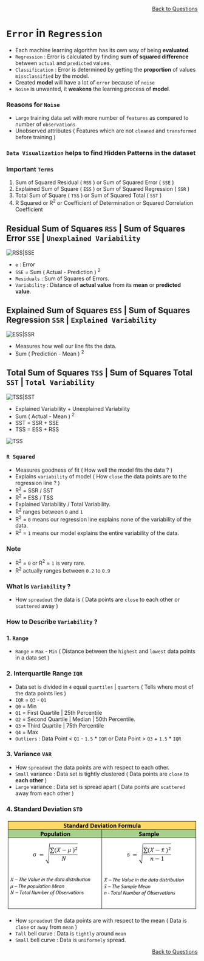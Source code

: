 <p align='right'><a align="right" href="https://github.com/KIRANKUMAR7296/Library/blob/main/Interview.md">Back to Questions</a></p>

# `Error` in `Regression`

- Each machine learning algorithm has its own way of being **evaluated**.
- `Regression` : Error is calculated by finding **sum of squared difference** between `actual` and `predicted` values.
- `Classification` : Error is determined by getting the **proportion** of values `missclassified` by the model.
- Created **model** will have a lot of `error` because of `noise`
- `Noise` is unwanted, it **weakens** the learning process of **model**.

### Reasons for `Noise`
- `Large` training data set with more number of `features` as compared to number of `observations` 
- Unobserved attributes ( Features which are not `cleaned` and `transformed` before training ) 

### `Data Visualization` helps to find Hidden Patterns in the dataset

### Important `Terms`

1. Sum of Squared Residual ( `RSS` ) or Sum of Squared Error ( `SSE` )
2. Explained Sum of Square ( `ESS` ) or Sum of Squared Regression ( `SSR` )
3. Total Sum of Square ( `TSS` ) or Sum of Squared Total ( `SST` )
4. R Squared or R<sup>2</sup> or Coefficient of Determination or Squared Correlation Coefficient 

## Residual Sum of Squares `RSS` | Sum of Squares Error `SSE` | `Unexplained Variability`

![RSS|SSE](Image/SSE_RSS.jpg)

- `e` : Error
- `SSE` = Sum ( Actual - Prediction ) <sup>2</sup>
- `Residuals` : Sum of Squares of Errors.
- `Variability` : Distance of **actual value** from its **mean** or **predicted value**.

## Explained Sum of Squares `ESS` | Sum of Squares Regression `SSR` | `Explained Variability`

![ESS|SSR](Image/SSR_ESS.jpg)

- Measures how well our line fits the data.
- Sum ( Prediction - Mean ) <sup>2</sup>

## Total Sum of Squares `TSS` | Sum of Squares Total `SST` | `Total Variability`

![TSS|SST](Image/SST_TSS.jpg)

- Explained Variability + Unexplained Variability
- Sum ( Actual - Mean ) <sup>2</sup>
- SST = SSR + SSE
- TSS = ESS + RSS

![TSS](Image/All.jpg)

### `R Squared`

- Measures goodness of fit ( How well the model fits the data ? )
- Explains `variability` of model ( How `close` the data points are to the regression line ? )
- R<sup>2</sup> = SSR / SST
- R<sup>2</sup> = ESS / TSS
- Explained Variability / Total Variability.
- R<sup>2</sup> ranges between `0` and `1`
- R<sup>2</sup> = `0` means our regression line explains none of the variability of the data.
- R<sup>2</sup> = `1` means our model explains the entire variability of the data.

### Note

- R<sup>2</sup> = `0` or R<sup>2</sup> = `1` is very rare.
- R<sup>2</sup> actually ranges between `0.2` to `0.9`

### What is `Variability` ?

- How `spreadout` the data is ( Data points are `close` to each other or `scattered` away )

### How to Describe `Variability` ?

### 1. `Range`

- `Range` = `Max` - `Min` ( Distance between the `highest` and `lowest` data points in a data set )

### 2. Interquartile Range `IQR`

- Data set is divided in `4` equal `quartiles` | `quarters` ( Tells where most of the data points lies )
- `IQR` = `Q3` - `Q1` 
- `Q0` = Min
- `Q1` = First Quartile | 25th Percentile
- `Q2` = Second Quartile | Median | 50th Percentile.
- `Q3` = Third Quartile | 75th Percentile
- `Q4` = Max
- `Outliers` : Data Point < `Q1` - `1.5` * `IQR` or Data Point > `Q3` + `1.5` * `IQR`

### 3. Variance `VAR`

- How `spreadout` the data points are with respect to each other.
- `Small` variance : Data set is tightly clustered ( Data points are `close` to **each other** )
- `Large` variance : Data set is spread apart ( Data points are `scattered` away from each other )

### 4. Standard Deviation `STD`

![STD](Image/STD.png)

- How `spreadout` the data points are with respect to the mean ( Data is `close` or `away` from `mean` )
- `Tall` bell curve : Data is `tightly` around `mean`
- `Small` bell curve : Data is `uniformely` spread.

<p align='right'><a align="right" href="https://github.com/KIRANKUMAR7296/Library/blob/main/Interview.md">Back to Questions</a></p>
